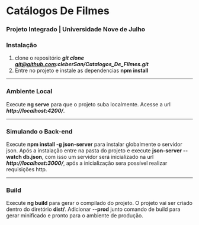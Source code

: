 # Catálogos De Filmes

### Projeto Integrado | Universidade Nove de Julho

### Instalação
1. clone o repositório ***git clone git@github.com:cleberSan/Catalogos_De_Filmes.git***
2. Entre no projeto e instale as dependencias **npm install**
---

### Ambiente Local
Execute **ng serve** para que o projeto suba localmente. Acesse a url ***http://localhost:4200/***.

---

### Simulando o Back-end
Execute **npm install -g json-server** para instalar globalmente o servidor json. Após a instalação entre na pasta do projeto e execute **json-server --watch db.json**, com isso um servidor será inicializado na url ***http://localhost:3000/***, após a inicialização sera possível realizar requisições http.

---

### Build
Execute **ng build** para gerar o compilado do projeto. O projeto vai ser criado dentro do diretório **dist/**. Adicionar **--prod** junto comando de build para gerar minificado e pronto para o ambiente de produção.
